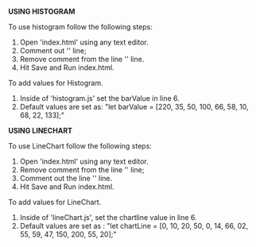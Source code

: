 <b> USING HISTOGRAM </b>
<p>
To use histogram follow the following steps:

1) Open 'index.html' using any text editor.
2) Comment out '<script src = 'lineChart.js'></script>' line;
3) Remove comment from the line '<script src = 'histogram.js'></script>' line.
4) Hit Save and Run index.html.

To add values for Histogram.

1) Inside of 'histogram.js' set the barValue in line 6.
2) Default values are set as: "let barValue = [220, 35, 50, 100, 66, 58, 10, 68, 22, 133];"
</p>


<b> USING LINECHART </b>
<p>

To use LineChart follow the following steps:

1) Open 'index.html' using any text editor.
2) Remove comment from the line '<script src = 'lineChart.js'></script>' line;
3) Comment out the line '<script src = 'histogram.js'></script>' line.
4) Hit Save and Run index.html.

To add values for LineChart.

1) Inside of 'lineChart.js', set the chartline value in line 6.
2) Default values are set as : "let chartLine = [0, 10, 20, 50, 0, 14, 66, 02, 55, 59, 47, 150, 200, 55, 20];"
</p>


